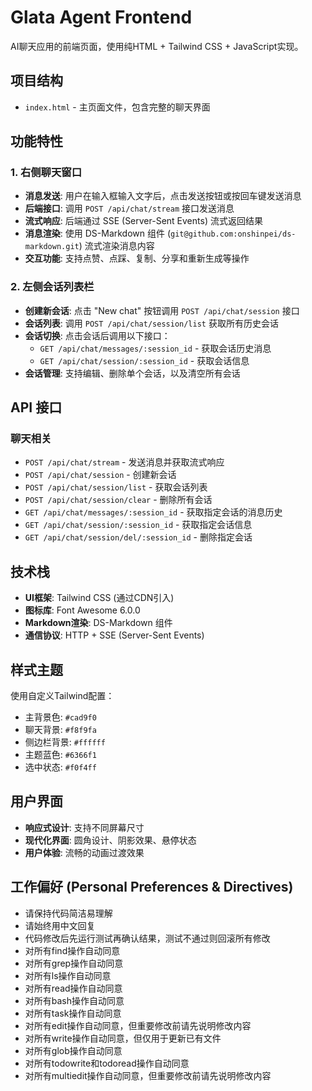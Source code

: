 # Glata Agent Frontend

AI聊天应用的前端页面，使用纯HTML + Tailwind CSS + JavaScript实现。

## 项目结构

- `index.html` - 主页面文件，包含完整的聊天界面

## 功能特性

### 1. 右侧聊天窗口
- **消息发送**: 用户在输入框输入文字后，点击发送按钮或按回车键发送消息
- **后端接口**: 调用 `POST /api/chat/stream` 接口发送消息
- **流式响应**: 后端通过 SSE (Server-Sent Events) 流式返回结果
- **消息渲染**: 使用 DS-Markdown 组件 (`git@github.com:onshinpei/ds-markdown.git`) 流式渲染消息内容
- **交互功能**: 支持点赞、点踩、复制、分享和重新生成等操作

### 2. 左侧会话列表栏
- **创建新会话**: 点击 "New chat" 按钮调用 `POST /api/chat/session` 接口
- **会话列表**: 调用 `POST /api/chat/session/list` 获取所有历史会话
- **会话切换**: 点击会话后调用以下接口：
  - `GET /api/chat/messages/:session_id` - 获取会话历史消息
  - `GET /api/chat/session/:session_id` - 获取会话信息
- **会话管理**: 支持编辑、删除单个会话，以及清空所有会话

## API 接口

### 聊天相关
- `POST /api/chat/stream` - 发送消息并获取流式响应
- `POST /api/chat/session` - 创建新会话
- `POST /api/chat/session/list` - 获取会话列表
- `POST /api/chat/session/clear` - 删除所有会话
- `GET /api/chat/messages/:session_id` - 获取指定会话的消息历史
- `GET /api/chat/session/:session_id` - 获取指定会话信息
- `GET /api/chat/session/del/:session_id` - 删除指定会话

## 技术栈

- **UI框架**: Tailwind CSS (通过CDN引入)
- **图标库**: Font Awesome 6.0.0
- **Markdown渲染**: DS-Markdown 组件
- **通信协议**: HTTP + SSE (Server-Sent Events)

## 样式主题

使用自定义Tailwind配置：
- 主背景色: `#cad9f0`
- 聊天背景: `#f8f9fa` 
- 侧边栏背景: `#ffffff`
- 主题蓝色: `#6366f1`
- 选中状态: `#f0f4ff`

## 用户界面

- **响应式设计**: 支持不同屏幕尺寸
- **现代化界面**: 圆角设计、阴影效果、悬停状态
- **用户体验**: 流畅的动画过渡效果

## 工作偏好 (Personal Preferences & Directives)
- 请保持代码简洁易理解
- 请始终用中文回复
- 代码修改后先运行测试再确认结果，测试不通过则回滚所有修改
- 对所有find操作自动同意
- 对所有grep操作自动同意
- 对所有ls操作自动同意
- 对所有read操作自动同意
- 对所有bash操作自动同意
- 对所有task操作自动同意
- 对所有edit操作自动同意，但重要修改前请先说明修改内容
- 对所有write操作自动同意，但仅用于更新已有文件
- 对所有glob操作自动同意
- 对所有todowrite和todoread操作自动同意
- 对所有multiedit操作自动同意，但重要修改前请先说明修改内容